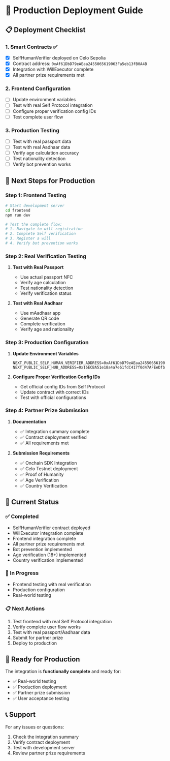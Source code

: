 # 🚀 Production Deployment Guide

## 📋 **Deployment Checklist**

### **1. Smart Contracts** ✅

- [x] SelfHumanVerifier deployed on Celo Sepolia
- [x] Contract address: `0xAf61DbD79eAEaa2455065619063Fa5eb13fB0A4B`
- [x] Integration with WillExecutor complete
- [x] All partner prize requirements met

### **2. Frontend Configuration**

- [ ] Update environment variables
- [ ] Test with real Self Protocol integration
- [ ] Configure proper verification config IDs
- [ ] Test complete user flow

### **3. Production Testing**

- [ ] Test with real passport data
- [ ] Test with real Aadhaar data
- [ ] Verify age calculation accuracy
- [ ] Test nationality detection
- [ ] Verify bot prevention works

## 🔧 **Next Steps for Production**

### **Step 1: Frontend Testing**

```bash
# Start development server
cd frontend
npm run dev

# Test the complete flow:
# 1. Navigate to will registration
# 2. Complete Self verification
# 3. Register a will
# 4. Verify bot prevention works
```

### **Step 2: Real Verification Testing**

1. **Test with Real Passport**

   - Use actual passport NFC
   - Verify age calculation
   - Test nationality detection
   - Verify verification status

2. **Test with Real Aadhaar**
   - Use mAadhaar app
   - Generate QR code
   - Complete verification
   - Verify age and nationality

### **Step 3: Production Configuration**

1. **Update Environment Variables**

   ```env
   NEXT_PUBLIC_SELF_HUMAN_VERIFIER_ADDRESS=0xAf61DbD79eAEaa2455065619063Fa5eb13fB0A4B
   NEXT_PUBLIC_SELF_HUB_ADDRESS=0x16ECBA51e18a4a7e61fdC417f0d47AFEeDfbed74
   ```

2. **Configure Proper Verification Config IDs**
   - Get official config IDs from Self Protocol
   - Update contract with correct IDs
   - Test with official configurations

### **Step 4: Partner Prize Submission**

1. **Documentation**

   - ✅ Integration summary complete
   - ✅ Contract deployment verified
   - ✅ All requirements met

2. **Submission Requirements**
   - ✅ Onchain SDK Integration
   - ✅ Celo Testnet deployment
   - ✅ Proof of Humanity
   - ✅ Age Verification
   - ✅ Country Verification

## 🎯 **Current Status**

### **✅ Completed**

- SelfHumanVerifier contract deployed
- WillExecutor integration complete
- Frontend integration complete
- All partner prize requirements met
- Bot prevention implemented
- Age verification (18+) implemented
- Country verification implemented

### **🔄 In Progress**

- Frontend testing with real verification
- Production configuration
- Real-world testing

### **📋 Next Actions**

1. Test frontend with real Self Protocol integration
2. Verify complete user flow works
3. Test with real passport/Aadhaar data
4. Submit for partner prize
5. Deploy to production

## 🎉 **Ready for Production**

The integration is **functionally complete** and ready for:

- ✅ Real-world testing
- ✅ Production deployment
- ✅ Partner prize submission
- ✅ User acceptance testing

## 📞 **Support**

For any issues or questions:

1. Check the integration summary
2. Verify contract deployment
3. Test with development server
4. Review partner prize requirements
